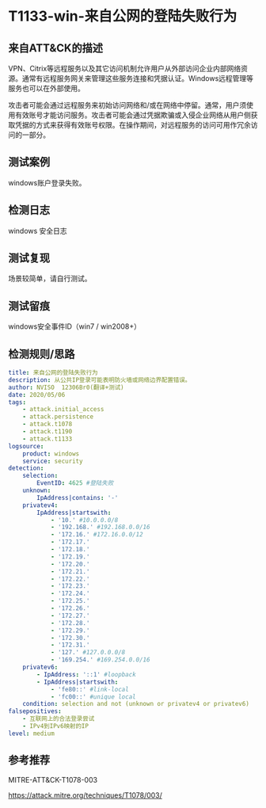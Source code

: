 # T1133-win-来自公网的登陆失败行为

## 来自ATT&CK的描述

VPN、Citrix等远程服务以及其它访问机制允许用户从外部访问企业内部网络资源。通常有远程服务网关来管理这些服务连接和凭据认证。Windows远程管理等服务也可以在外部使用。

攻击者可能会通过远程服务来初始访问网络和/或在网络中停留。通常，用户须使用有效账号才能访问服务。攻击者可能会通过凭据欺骗或入侵企业网络从用户侧获取凭据的方式来获得有效账号权限。在操作期间，对远程服务的访问可用作冗余访问的一部分。

## 测试案例

windows账户登录失败。

## 检测日志

windows 安全日志

## 测试复现

场景较简单，请自行测试。

## 测试留痕

windows安全事件ID（win7 / win2008+）

## 检测规则/思路

```yml
title: 来自公网的登陆失败行为
description: 从公共IP登录可能表明防火墙或网络边界配置错误。
author: NVISO  12306Br0(翻译+测试)
date: 2020/05/06
tags:
    - attack.initial_access
    - attack.persistence
    - attack.t1078
    - attack.t1190
    - attack.t1133
logsource:
    product: windows
    service: security
detection:
    selection:
        EventID: 4625 #登陆失败
    unknown:
        IpAddress|contains: '-'
    privatev4:
        IpAddress|startswith:
            - '10.' #10.0.0.0/8
            - '192.168.' #192.168.0.0/16
            - '172.16.' #172.16.0.0/12
            - '172.17.'
            - '172.18.'
            - '172.19.'
            - '172.20.'
            - '172.21.'
            - '172.22.'
            - '172.23.'
            - '172.24.'
            - '172.25.'
            - '172.26.'
            - '172.27.'
            - '172.28.'
            - '172.29.'
            - '172.30.'
            - '172.31.'
            - '127.' #127.0.0.0/8
            - '169.254.' #169.254.0.0/16
    privatev6:
        - IpAddress: '::1' #loopback
        - IpAddress|startswith:
            - 'fe80::' #link-local
            - 'fc00::' #unique local
    condition: selection and not (unknown or privatev4 or privatev6)
falsepositives:
    - 互联网上的合法登录尝试
    - IPv4到IPv6映射的IP
level: medium
```

## 参考推荐

MITRE-ATT&CK-T1078-003

<https://attack.mitre.org/techniques/T1078/003/>
